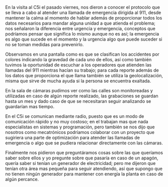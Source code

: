 
En la visita al C5i el pasado viernes, nos dieron a conocer el protocolo que se lleva a cabo al atender una llamada de emergencia dirigida al 911, desde mantener la calma al momento de hablar además de proporcionar todos los datos necesarios para mandar alguna unidad a que atienda el problema; nos señalaron la diferencia entre urgencia y emergencia, conceptos que podríamos pensar que significa lo mismo aunque no es así; la emergencia es algo que sucede en el momento y la urgencia algo que puede suceder si no se toman medidas para prevenirlo.

Observamos en una pantalla como es que se clasifican los accidentes por colores indicando la gravedad de cada uno de ellos, así como también tuvimos la oportunidad de escuchar a los operadores que atienden las llamadas del 911 mientras hacían su trabajo; para cada reporte además de los datos que proporciona el que llama también se utiliza la geolocalización, misma que sirve de mucha ayuda si la persona se encuentra exaltada.

En la sala de cámaras pudimos ver como las calles son monitoreadas y utilizadas en caso de algún reporte realizado, las grabaciones se guardan hasta un mes y dado caso de que se necesitaran seguir analizando se guardarían mas tiempo.

En el C5i se comunican mediante radio, puesto que es un modo de comunicación rápido y no muy costoso; en el trabajan mas que nada especialistas en sistemas y programación, pero también se nos dijo que nosotros como mecatrónicos podríamos colaborar con un proyecto que sugiriera una parte de optimización para atender  las llamadas de emergencia o algo que se pudiera relacionar directamente con las cámaras.

Finalmente nos pidieron que preguntáramos cosas sobre las que queríamos saber sobre ellos y yo pregunte sobre que pasaría en caso de un apagón, quería saber si tenían un generador de electricidad; pero me dijeron que tenían otra área mas pequeña para seguir atendiendo, así que supongo que no tienen ningún generador para mantener con energía la planta en caso de algún percance.